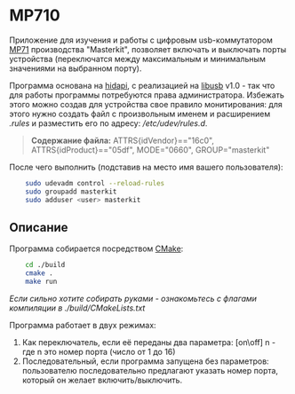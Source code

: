 MP710
=====

Приложение для изучения и работы с цифровым usb-коммутатором [MP71](http://www.olimp-z.ru/mp710) производства "Masterkit", позволяет включать и выключать порты устройства (переключатся между максимальным и минимальным значениями на выбранном порту).

Программа основана на [hidapi](http://github.com/signal11/hidapi), с реализацией на [libusb](https://github.com/libusb/libusb) v1.0 - так что для работы программы потребуются права администратора. Избежать этого можно создав для устройства свое правило монитирования: для этого нужно создать файл с произвольным именем и расширением *.rules* и разместить его по адресу: */etc/udev/rules.d*. 

> **Содержание файла:**
> ATTRS{idVendor}=="16c0", ATTRS{idProduct}=="05df", MODE="0660", GROUP="masterkit"

После чего выполнить (подставив на место *<user>* имя вашего пользователя):
```bash
	sudo udevadm control --reload-rules
	sudo groupadd masterkit
	sudo adduser <user> masterkit
```

Описание
--------

Программа собирается посредством [CMake](http://www.cmake.org/):
```bash
	cd ./build
	cmake .
	make run
```
*Если сильно хотите собирать руками - ознакомьтесь с флагами компиляции в ./build/CMakeLists.txt*

Программа работает в двух режимах: 
1. Как переключатель, если её переданы два параметра: [on\off] n - где n это номер порта (число от 1 до 16)
2. Последовательный, если программа запущена без параметров: пользователю последовательно предлагают указать номер порта, который он желает включить/выключить.
